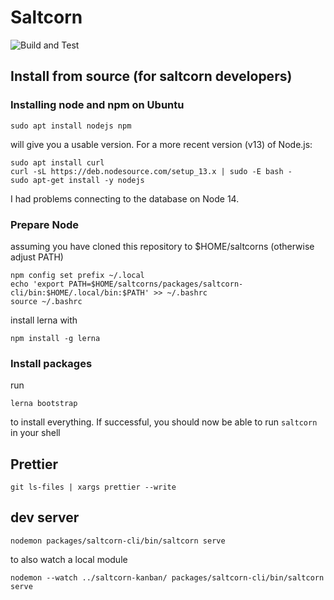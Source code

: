 # Saltcorn

![Build and Test](https://github.com/glutamate/saltcorns/workflows/Node.js%20CI/badge.svg)

## Install from source (for saltcorn developers)

### Installing node and npm on Ubuntu

`sudo apt install nodejs npm` 

will give you a usable version. For a more recent version (v13) of Node.js:

```
sudo apt install curl
curl -sL https://deb.nodesource.com/setup_13.x | sudo -E bash -
sudo apt-get install -y nodejs
```

I had problems connecting to the database on Node 14.

### Prepare Node

assuming you have cloned this repository to $HOME/saltcorns (otherwise adjust PATH)

```
npm config set prefix ~/.local
echo 'export PATH=$HOME/saltcorns/packages/saltcorn-cli/bin:$HOME/.local/bin:$PATH' >> ~/.bashrc 
source ~/.bashrc
```
install lerna with 

```
npm install -g lerna
```

### Install packages 

run 

```
lerna bootstrap
```


to install everything. If successful, you should now be able to run `saltcorn` in your shell



## Prettier

`git ls-files | xargs prettier --write`

## dev server

`nodemon packages/saltcorn-cli/bin/saltcorn serve`

to also watch a local module

`nodemon --watch ../saltcorn-kanban/ packages/saltcorn-cli/bin/saltcorn serve`
